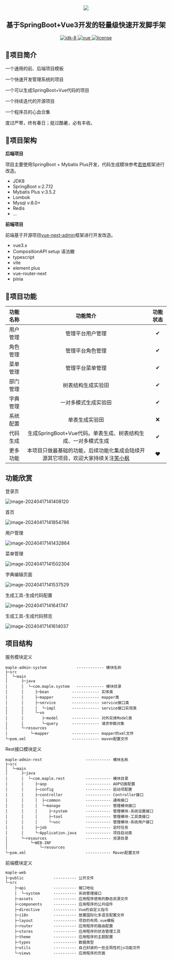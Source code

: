 <div align="center">
	<img src="https://image.xiaoxiaofeng.site/blog/2024/04/15/xxf-20240415111508.svg?xxfjava">
    <h2>
        基于SpringBoot+Vue3开发的轻量级快速开发脚手架
    </h3>
	<p align="center">
        <a target="_blank" href="https://www.oracle.com/java/technologies/javase/javase-jdk8-downloads.html">
            <img src="https://image.xiaoxiaofeng.site/blog/2024/04/17/xxf-20240417134430.png?xxfjava" alt="jdk-8" />
        </a>
		<a href="https://v3.vuejs.org/" target="_blank">
			<img src="https://image.xiaoxiaofeng.site/blog/2024/04/17/xxf-20240417134539.png?xxfjava" alt="vue">
		</a>
		<a href="https://github.com/hack-feng/maple-boot/blob/main/LICENSE" target="_blank">
		  <img src="https://image.xiaoxiaofeng.site/blog/2024/04/17/xxf-20240417134340.png?xxfjava" alt="license">
		</a>
	</p>
</div>

## 🍁项目简介

一个通用的前、后端项目模板

一个快速开发管理系统的项目

一个可以生成SpringBoot+Vue代码的项目

一个持续迭代的开源项目

一个程序员的心血合集

度过严寒，终有春日；挺过酷暑，必有丰收。

## 🚀项目架构

**后端项目**

项目主要使用SpringBoot + Mybatis Plus开发，代码生成模块参考[若依](https://gitee.com/y_project/RuoYi)框架进行改造。

* JDK8
* SpringBoot  v:2.7.12
* Mybatis Plus  v:3.5.2
* Lombok
* Mysql  v:8.0+
* Redis
* ...

**前端项目**

前端基于开源项目[vue-next-admin](https://gitee.com/lyt-top/vue-next-admin)框架进行开发改造。

* vue3.x
* CompositionAPI setup 语法糖
* typescript
* vite
* element plus
* vue-router-next
* pinia

## 🎨项目功能

| 功能名称 |                           功能简介                           | 功能状态 |
| :------: | :----------------------------------------------------------: | :------: |
| 用户管理 |                       管理平台用户管理                       |    ✔     |
| 角色管理 |                       管理平台角色管理                       |    ✔     |
| 菜单管理 |                       管理平台菜单管理                       |    ✔     |
| 部门管理 |                      树表结构生成实验田                      |    ✔     |
| 字典管理 |                     一对多模式生成实验田                     |    ✔     |
| 系统配置 |                        单表生成实验田                        |    ❌     |
| 代码生成 | 生成SpringBoot+Vue代码。单表生成、树表结构生成、一对多模式生成 |    ✔     |
| 更多功能 | 本项目只做最基础的功能，后续功能化集成会陆续开源其它项目，欢迎大家持续关注[笑小枫](https://www.xiaoxiaofeng.com) |    ❤     |

## 功能欣赏

登录页

![image-20240417141408120](https://image.xiaoxiaofeng.site/blog/2024/04/17/xxf-20240417141408.png?xxfjava)

首页

![image-20240417141854786](https://image.xiaoxiaofeng.site/blog/2024/04/17/xxf-20240417141855.png?xxfjava)

用户管理

![image-20240417141432864](https://image.xiaoxiaofeng.site/blog/2024/04/17/xxf-20240417141432.png?xxfjava)

菜单管理

![image-20240417141502304](https://image.xiaoxiaofeng.site/blog/2024/04/17/xxf-20240417141502.png?xxfjava)

字典编辑页面

![image-20240417141537529](https://image.xiaoxiaofeng.site/blog/2024/04/17/xxf-20240417141537.png?xxfjava)

生成工具-生成代码配置

![image-20240417141641747](https://image.xiaoxiaofeng.site/blog/2024/04/17/xxf-20240417141641.png?xxfjava)

生成工具-生成代码预览

![image-20240417141614037](https://image.xiaoxiaofeng.site/blog/2024/04/17/xxf-20240417141614.png?xxfjava)

## 项目结构

服务模块定义

~~~ABAP
maple-admin-system             ------------ 模块名称
├─src
│  └─main
│      ├─java
│      │  └─com.maple.system   ------------ 模块目录
│      │     ├─bean          ------------ 实体类
│      │     ├─mapper        ------------ mapper类
│      │     ├─service       ------------ service接口类
│      │     │  └─impl       ------------ service接口实现类
│      │     └─vo
│      │        ├─model      ------------ 对外实体Model类
│      │        └─query      ------------ 请求参数对象
│      └─resources
│          └─mapper          ------------ mapper的xml文件
└─pom.xml                    ------------ maven配置文件
~~~

Rest接口模块定义

~~~ABAP
maple-admin-rest                   ----------- 模块名称
├─src
│  └─main
│      ├─java
│      │  └─com.maple.rest         ----------- 模块目录
│      │     ├─aop                 ----------- AOP切面配置
│      │     ├─config              ----------- 启动项配置
│      │     ├─controller          ----------- Controller接口
│      │     │  ├─common           ----------- 通用接口
│      │     │  └─manage           ----------- 管理模块接口
│      │     │     ├─system        ----------- 管理模块-系统设置接口
│      │     │     ├─tool          ----------- 管理模块-工具类接口
│      │     │     └─usc           ----------- 管理模块-系统用户接口
│      │     ├─job                 ----------- 定时任务
│      │     └─Application.java    ----------- 项目启动类
│      └─resources                 ----------- 资源目录
│          └─WEB-INF
│              └─resources
└─pom.xml                          ----------- Maven配置文件
~~~

前端模块定义

~~~ABAP
maple-web
├─public             ---------- 公开文件
└─src                           
    ├─api            ---------- 接口地址
    │  └─system      ---------- 系统管理接口
    ├─assets         ---------- 应用程序使用的静态资源文件
    ├─components     ---------- 应用程序的公共组件
    ├─directive      ---------- Vue的自定义指令
    ├─i18n           ---------- 放置国际化多语言配置文件
    ├─layout         ---------- 项目的布局.vue模板
    ├─router         ---------- 应用程序的路由配置
    ├─stores         ---------- 应用程序的状态管理工具
    ├─theme          ---------- 应用程序的主题配置
    ├─types          ---------- 数据类型
    ├─utils          ---------- 自己封装的一些全局性的js功能文件
    └─views          ---------- 应用程序的页面
~~~
